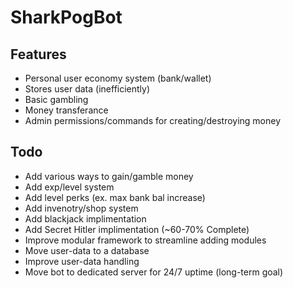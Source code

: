 # SharkPogBot

## Features
- Personal user economy system (bank/wallet)
- Stores user data (inefficiently)
- Basic gambling
- Money transferance
- Admin permissions/commands for creating/destroying money

## Todo
- Add various ways to gain/gamble money
- Add exp/level system
- Add level perks (ex. max bank bal increase)
- Add invenotry/shop system
- Add blackjack implimentation
- Add Secret Hitler implimentation (~60-70% Complete)
- Improve modular framework to streamline adding modules
- Move user-data to a database
- Improve user-data handling
- Move bot to dedicated server for 24/7 uptime (long-term goal)